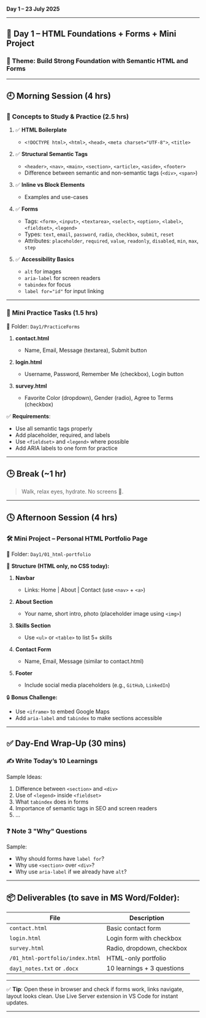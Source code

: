  **Day 1 – 23 July 2025**

---

## 📅 **Day 1 – HTML Foundations + Forms + Mini Project**

### 🧠 Theme: Build Strong Foundation with Semantic HTML and Forms

---

## 🕘 **Morning Session (4 hrs)**

### 🔸 **Concepts to Study & Practice (2.5 hrs)**

1. ✅ **HTML Boilerplate**

   * `<!DOCTYPE html>`, `<html>`, `<head>`, `<meta charset="UTF-8">`, `<title>`
2. ✅ **Structural Semantic Tags**

   * `<header>`, `<nav>`, `<main>`, `<section>`, `<article>`, `<aside>`, `<footer>`
   * Difference between semantic and non-semantic tags (`<div>`, `<span>`)
3. ✅ **Inline vs Block Elements**

   * Examples and use-cases
4. ✅ **Forms**

   * Tags: `<form>`, `<input>`, `<textarea>`, `<select>`, `<option>`, `<label>`, `<fieldset>`, `<legend>`
   * Types: `text`, `email`, `password`, `radio`, `checkbox`, `submit`, `reset`
   * Attributes: `placeholder`, `required`, `value`, `readonly`, `disabled`, `min`, `max`, `step`
5. ✅ **Accessibility Basics**

   * `alt` for images
   * `aria-label` for screen readers
   * `tabindex` for focus
   * `label for="id"` for input linking

---

### 🔸 **Mini Practice Tasks (1.5 hrs)**

📁 Folder: `Day1/PracticeForms`

1. **contact.html**

   * Name, Email, Message (textarea), Submit button
2. **login.html**

   * Username, Password, Remember Me (checkbox), Login button
3. **survey.html**

   * Favorite Color (dropdown), Gender (radio), Agree to Terms (checkbox)

✅ **Requirements**:

* Use all semantic tags properly
* Add placeholder, required, and labels
* Use `<fieldset>` and `<legend>` where possible
* Add ARIA labels to one form for practice

---

## 🕒 **Break (\~1 hr)**

> Walk, relax eyes, hydrate. No screens 🚫.

---

## 🕓 **Afternoon Session (4 hrs)**

### 🛠️ **Mini Project – Personal HTML Portfolio Page**

📁 Folder: `Day1/01_html-portfolio`

📌 **Structure (HTML only, no CSS today):**

1. **Navbar**

   * Links: Home | About | Contact (use `<nav>` + `<a>`)
2. **About Section**

   * Your name, short intro, photo (placeholder image using `<img>`)
3. **Skills Section**

   * Use `<ul>` or `<table>` to list 5+ skills
4. **Contact Form**

   * Name, Email, Message (similar to contact.html)
5. **Footer**

   * Include social media placeholders (e.g., `GitHub`, `LinkedIn`)

🔒 **Bonus Challenge:**

* Use `<iframe>` to embed Google Maps
* Add `aria-label` and `tabindex` to make sections accessible

---

## ✅ **Day-End Wrap-Up (30 mins)**

### ✍️ **Write Today’s 10 Learnings**

Sample Ideas:

1. Difference between `<section>` and `<div>`
2. Use of `<legend>` inside `<fieldset>`
3. What `tabindex` does in forms
4. Importance of semantic tags in SEO and screen readers
5. ...

### ❓ **Note 3 "Why" Questions**

Sample:

* Why should forms have `label for`?
* Why use `<section>` over `<div>`?
* Why use `aria-label` if we already have `alt`?

---

## 📦 Deliverables (to save in MS Word/Folder):

| File                            | Description                |
| ------------------------------- | -------------------------- |
| `contact.html`                  | Basic contact form         |
| `login.html`                    | Login form with checkbox   |
| `survey.html`                   | Radio, dropdown, checkbox  |
| `/01_html-portfolio/index.html` | HTML-only portfolio        |
| `day1_notes.txt` or `.docx`     | 10 learnings + 3 questions |

---

✅ **Tip**: Open these in browser and check if forms work, links navigate, layout looks clean. Use Live Server extension in VS Code for instant updates.

---





